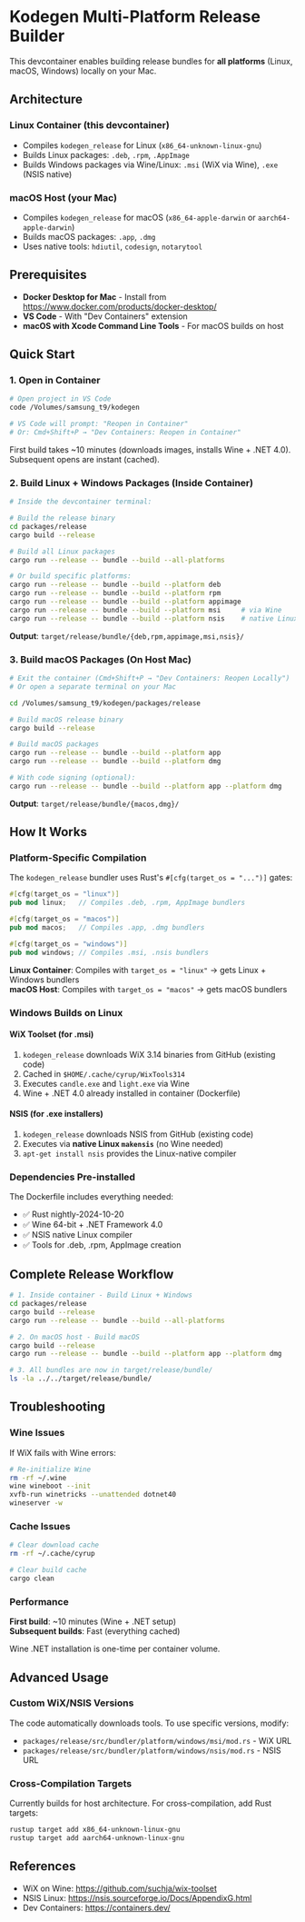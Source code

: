 # Kodegen Multi-Platform Release Builder

This devcontainer enables building release bundles for **all platforms** (Linux, macOS, Windows) locally on your Mac.

## Architecture

### Linux Container (this devcontainer)
- Compiles `kodegen_release` for Linux (`x86_64-unknown-linux-gnu`)
- Builds Linux packages: `.deb`, `.rpm`, `.AppImage`
- Builds Windows packages via Wine/Linux: `.msi` (WiX via Wine), `.exe` (NSIS native)

### macOS Host (your Mac)
- Compiles `kodegen_release` for macOS (`x86_64-apple-darwin` or `aarch64-apple-darwin`)
- Builds macOS packages: `.app`, `.dmg`
- Uses native tools: `hdiutil`, `codesign`, `notarytool`

## Prerequisites

- **Docker Desktop for Mac** - Install from https://www.docker.com/products/docker-desktop/
- **VS Code** - With "Dev Containers" extension
- **macOS with Xcode Command Line Tools** - For macOS builds on host

## Quick Start

### 1. Open in Container

```bash
# Open project in VS Code
code /Volumes/samsung_t9/kodegen

# VS Code will prompt: "Reopen in Container"
# Or: Cmd+Shift+P → "Dev Containers: Reopen in Container"
```

First build takes ~10 minutes (downloads images, installs Wine + .NET 4.0).
Subsequent opens are instant (cached).

### 2. Build Linux + Windows Packages (Inside Container)

```bash
# Inside the devcontainer terminal:

# Build the release binary
cd packages/release
cargo build --release

# Build all Linux packages
cargo run --release -- bundle --build --all-platforms

# Or build specific platforms:
cargo run --release -- bundle --build --platform deb
cargo run --release -- bundle --build --platform rpm  
cargo run --release -- bundle --build --platform appimage
cargo run --release -- bundle --build --platform msi     # via Wine
cargo run --release -- bundle --build --platform nsis    # native Linux makensis
```

**Output**: `target/release/bundle/{deb,rpm,appimage,msi,nsis}/`

### 3. Build macOS Packages (On Host Mac)

```bash
# Exit the container (Cmd+Shift+P → "Dev Containers: Reopen Locally")
# Or open a separate terminal on your Mac

cd /Volumes/samsung_t9/kodegen/packages/release

# Build macOS release binary
cargo build --release

# Build macOS packages
cargo run --release -- bundle --build --platform app
cargo run --release -- bundle --build --platform dmg

# With code signing (optional):
cargo run --release -- bundle --build --platform app --platform dmg
```

**Output**: `target/release/bundle/{macos,dmg}/`

## How It Works

### Platform-Specific Compilation

The `kodegen_release` bundler uses Rust's `#[cfg(target_os = "...")]` gates:

```rust
#[cfg(target_os = "linux")]
pub mod linux;   // Compiles .deb, .rpm, AppImage bundlers

#[cfg(target_os = "macos")]  
pub mod macos;   // Compiles .app, .dmg bundlers

#[cfg(target_os = "windows")]
pub mod windows; // Compiles .msi, .nsis bundlers
```

**Linux Container**: Compiles with `target_os = "linux"` → gets Linux + Windows bundlers  
**macOS Host**: Compiles with `target_os = "macos"` → gets macOS bundlers

### Windows Builds on Linux

#### WiX Toolset (for .msi)
1. `kodegen_release` downloads WiX 3.14 binaries from GitHub (existing code)
2. Cached in `$HOME/.cache/cyrup/WixTools314`
3. Executes `candle.exe` and `light.exe` via Wine
4. Wine + .NET 4.0 already installed in container (Dockerfile)

#### NSIS (for .exe installers)
1. `kodegen_release` downloads NSIS from GitHub (existing code)  
2. Executes via **native Linux `makensis`** (no Wine needed)
3. `apt-get install nsis` provides the Linux-native compiler

### Dependencies Pre-installed

The Dockerfile includes everything needed:
- ✅ Rust nightly-2024-10-20
- ✅ Wine 64-bit + .NET Framework 4.0
- ✅ NSIS native Linux compiler
- ✅ Tools for .deb, .rpm, AppImage creation

## Complete Release Workflow

```bash
# 1. Inside container - Build Linux + Windows
cd packages/release
cargo build --release
cargo run --release -- bundle --build --all-platforms

# 2. On macOS host - Build macOS
cargo build --release
cargo run --release -- bundle --build --platform app --platform dmg

# 3. All bundles are now in target/release/bundle/
ls -la ../../target/release/bundle/
```

## Troubleshooting

### Wine Issues

If WiX fails with Wine errors:

```bash
# Re-initialize Wine
rm -rf ~/.wine
wine wineboot --init
xvfb-run winetricks --unattended dotnet40
wineserver -w
```

### Cache Issues

```bash
# Clear download cache
rm -rf ~/.cache/cyrup

# Clear build cache
cargo clean
```

### Performance

**First build**: ~10 minutes (Wine + .NET setup)  
**Subsequent builds**: Fast (everything cached)

Wine .NET installation is one-time per container volume.

## Advanced Usage

### Custom WiX/NSIS Versions

The code automatically downloads tools. To use specific versions, modify:
- `packages/release/src/bundler/platform/windows/msi/mod.rs` - WiX URL
- `packages/release/src/bundler/platform/windows/nsis/mod.rs` - NSIS URL

### Cross-Compilation Targets

Currently builds for host architecture. For cross-compilation, add Rust targets:

```bash
rustup target add x86_64-unknown-linux-gnu
rustup target add aarch64-unknown-linux-gnu
```

## References

- WiX on Wine: https://github.com/suchja/wix-toolset
- NSIS Linux: https://nsis.sourceforge.io/Docs/AppendixG.html
- Dev Containers: https://containers.dev/
